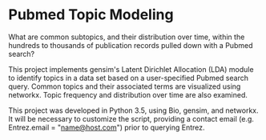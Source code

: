 # Pubmed Topic Modeling

What are common subtopics, and their distribution over time, within the hundreds to thousands of publication records pulled down with a Pubmed search?

This project implements gensim's Latent Dirichlet Allocation (LDA) module to identify topics in a data set based on a user-specified Pubmed search query. Common topics and their associated terms are visualized using networkx. Topic frequency and distribution over time are also examined.

This project was developed in Python 3.5, using Bio, gensim, and networkx. It will be necessary to customize the script, providing a contact email (e.g. Entrez.email = "name@host.com") prior to querying Entrez. 

